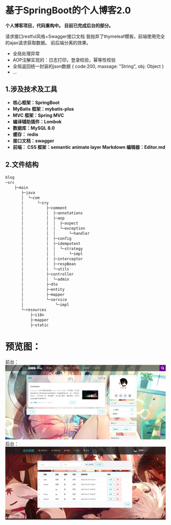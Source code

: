#  基于SpringBoot的个人博客2.0
 **个人博客项目，代码重构中。
目前已完成后台的部分。** 

请求接口restful风格+Swagger接口文档
我抛弃了thymeleaf模板，前端使用完全的ajax请求获取数据。
前后端分离的效果。

* 全局处理异常
* AOP注解实现的：日志打印，登录校验，幂等性校验
* 全局返回统一封装的json数据 
{
    code:200,
    massage: "String",
    obj: Object
}
* ...

## 1.涉及技术及工具

*  **核心框架：SpringBoot** 
*  **MyBatis 框架：mybatis-plus** 
*  **MVC 框架：Spring MVC** 
*  **编译辅助插件：Lombok** 
*  **数据库：MySQL 8.0** 
*  **缓存： redis**
*  **接口文档：swagger**
*  **前端：
    CSS 框架：semantic
              animate
              layer
    Markdown 编辑器：Editor.md** 

## 2.文件结构
```
blog
─src
    ├─main
       ├─java
       │  └─com
       │      └─zry
       │          ├─comment
       │          │  ├─annotations
       │          │  ├─aop
       │          │  │  ├─aspect
       │          │  │  └─exception
       │          │  │      └─handler
       │          │  ├─config
       │          │  ├─idempotent
       │          │  │  └─strategy
       │          │  │      └─impl
       │          │  ├─interceptor
       │          │  ├─respBean
       │          │  └─utils
       │          ├─controller
       │          │  └─admin
       │          ├─dto
       │          ├─entity
       │          ├─mapper
       │          └─service
       │              └─impl
       └─resources
           ├─i18n
           ├─mapper
           ├─static
```

# 预览图：
前台：
![输入图片说明](%E4%B8%BB%E9%A1%B5.png)
后台：
![输入图片说明](image.png)
